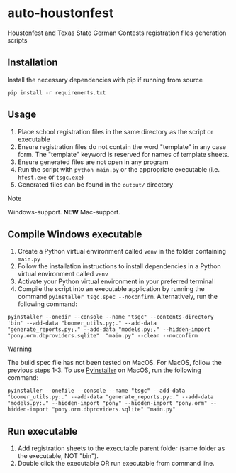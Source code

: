 # auto-houstonfest
Houstonfest and Texas State German Contests registration files generation scripts

## Installation
Install the necessary dependencies with pip if running from source
```
pip install -r requirements.txt
```

## Usage
1. Place school registration files in the same directory as the script or executable
2. Ensure registration files do not contain the word "template" in any case form. The "template" keyword is reserved for names of template sheets.
3. Ensure generated files are not open in any program
4. Run the script with `python main.py` or the appropriate executable (i.e. `hfest.exe` or `tsgc.exe`)
5. Generated files can be found in the `output/` directory

> [!NOTE]
> Windows-support.
> **NEW** Mac-support.

## Compile Windows executable
1. Create a Python virtual environment called `venv` in the folder containing `main.py` 
2. Follow the installation instructions to install dependencies in a Python virtual environment called `venv`
3. Activate your Python virtual environment in your preferred terminal
4. Compile the script into an executable application by running the command `pyinstaller tsgc.spec --noconfirm`. Alternatively, run the following command:

`pyinstaller --onedir --console --name "tsgc" --contents-directory 'bin' --add-data "boomer_utils.py;." --add-data "generate_reports.py;." --add-data "models.py;." --hidden-import "pony.orm.dbproviders.sqlite"  "main.py" --clean --noconfirm`

> [!WARNING]
> The build spec file has not been tested on MacOS.
> For MacOS, follow the previous steps 1-3.
> To use [Pyinstaller](https://pyinstaller.org/en/stable/) on MacOS, run the following command:
>
> `pyinstaller --onefile --console --name "tsgc" --add-data "boomer_utils.py:." --add-data "generate_reports.py:." --add-data "models.py:." --hidden-import "pony" --hidden-import "pony.orm" --hidden-import "pony.orm.dbproviders.sqlite" "main.py"`

## Run executable
1. Add registration sheets to the executable parent folder (same folder as the executable, NOT "bin").
2. Double click the executable OR run executable from command line.
